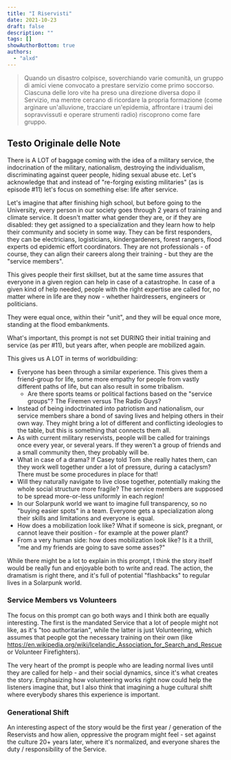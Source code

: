 ```yaml
---
title: "I Riservisti"
date: 2021-10-23
draft: false
description: ""
tags: []
showAuthorBottom: true
authors:
  - "alxd"
---
```


> Quando un disastro colpisce, soverchiando varie comunità, un gruppo di amici viene convocato a prestare servizio come primo soccorso. Ciascuna delle loro vite ha preso una direzione diversa dopo il Servizio, ma mentre cercano di ricordare la propria formazione (come arginare un'alluvione, tracciare un'epidemia, affrontare i traumi dei sopravvissuti e operare strumenti radio) riscoprono come fare gruppo.

## Testo Originale delle Note

There is A LOT of baggage coming with the idea of a military service, the indocrination of the military, nationalism, destroying the individualism, discriminating against queer people, hiding sexual abuse etc. Let's acknowledge that and instead of "re-forging existing militaries" (as is episode #11) let's focus on something else: life after service.

Let's imagine that after finishing high school, but before going to the University, every person in our society goes through 2 years of training and climate service. It doesn't matter what gender they are, or if they are disabled: they get assigned to a specialization and they learn how to help their community and society in some way. They can be first responders, they can be electricians, logisticians, kindergardeners, forest rangers, flood experts od epidemic effort coordinators. They are not professionals - of course, they can align their careers along their training - but they are the "service members".

This gives people their first skillset, but at the same time assures that everyone in a given region can help in case of a catastrophe. In case of a given kind of help needed, people with the right expertise are called for, no matter where in life are they now - whether hairdressers, engineers or politicians.

They were equal once, within their "unit", and they will be equal once more, standing at the flood embankments.

What's important, this prompt is not set DURING their initial training and service (as per #11), but years after, when people are mobilized again.

This gives us A LOT in terms of worldbuilding:

- Everyone has been through a similar experience. This gives them a friend-group for life, some more empathy for people from vastly different paths of life, but can also result in some tribalism.
  - Are there sports teams or political factions based on the "service groups"? The Firemen versus The Radio Guys?
- Instead of being indoctrinated into patriotism and nationalism, our service members share a bond of saving lives and helping others in their own way. They might bring a lot of different and conflicting ideologies to the table, but this is something that connects them all.
- As with current military reservists, people will be called for trainings once every year, or several years. If they weren't a group of friends and a small community then, they probably will be.
- What in case of a drama? If Casey told Tom she really hates them, can they work well together under a lot of pressure, during a cataclysm? There must be some procedures in place for that!
- Will they naturally navigate to live close together, potentially making the whole social structure more fragile? The service members are supposed to be spread more-or-less uniformly in each region!
- In our Solarpunk world we want to imagine full transparency, so no "buying easier spots" in a team. Everyone gets a specialization along their skills and limitations and everyone is equal.
- How does a mobilization look like? What if someone is sick, pregnant, or cannot leave their position - for example at the power plant?
- From a very human side: how does mobilization look like? Is it a thrill, "me and my friends are going to save some asses?"

While there might be a lot to explain in this prompt, I think the story itself would be really fun and enjoyable both to write and read. The action, the dramatism is right there, and it's full of potential "flashbacks" to regular lives in a Solarpunk world.

### Service Members vs Volunteers

The focus on this prompt can go both ways and I think both are equally interesting. The first is the mandated Service that a lot of people might not like, as it's "too authoritarian", while the latter is just Volunteering, which assumes that people got the necessary training on their own (like https://en.wikipedia.org/wiki/Icelandic_Association_for_Search_and_Rescue or Volunteer Firefighters).

The very heart of the prompt is people who are leading normal lives until they are called for help - and their social dynamics, since it's what creates the story. Emphasizing how volunteering works right now could help the listeners imagine that, but I also think that imagining a huge cultural shift where everybody shares this experience is important.

### Generational Shift

An interesting aspect of the story would be the first year / generation of the Reservists and how alien, oppressive the program might feel - set against the culture 20+ years later, where it's normalized, and everyone shares the duty / responsibility of the Service.
